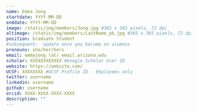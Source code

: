 ```yaml
---
name: Emma Jong
startdate: YYYY-MM-DD
enddate: YYYY-MM-DD
image: /static/img/members/Jong.jpg #365 x 365 pixels, 72 dpi
altimage: /static/img/members/LastName_pb.jpg #365 x 365 pixels, 72 dpi
position: Graduate Student
#subsequent:  update once you become an alumnus
pronouns: she/her/hers
email: emmajong (at) email.arizona.edu
scholar: XXXXXXXXXXXX #Google Scholar User ID
website: https://website.com/
UCSF: XXXXXXXX #UCSF Profile ID - Employees only
twitter: username
linkedin: username
github: username
orcid: XXXX-XXXX-XXXX-XXXX
description: ""
---
```

